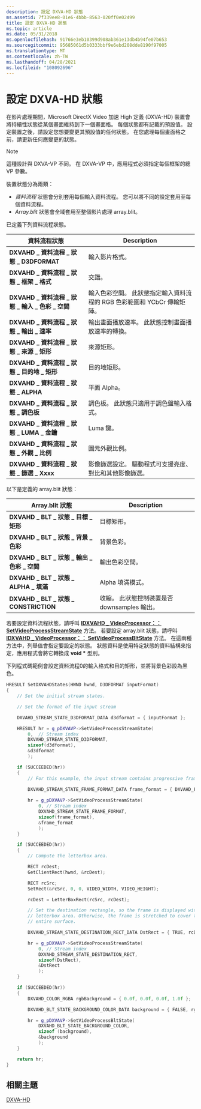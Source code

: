 ```yaml
---
description: 設定 DXVA-HD 狀態
ms.assetid: 7f339ee8-01e6-4bbb-8563-020ff0e02499
title: 設定 DXVA-HD 狀態
ms.topic: article
ms.date: 05/31/2018
ms.openlocfilehash: 91766e3eb10399d908ab361e13db4b94fe07b653
ms.sourcegitcommit: 95685061d5b0333bbf9e6ebd208dde8190f97005
ms.translationtype: MT
ms.contentlocale: zh-TW
ms.lasthandoff: 04/28/2021
ms.locfileid: "108092696"
---
```

# <a name="setting-dxva-hd-states"></a>設定 DXVA-HD 狀態

在影片處理期間，Microsoft DirectX Video 加速 High 定義 (DXVA-HD) 裝置會將持續性狀態從某個畫面維持到下一個畫面格。 每個狀態都有記載的預設值。 設定裝置之後，請設定您想要變更其預設值的任何狀態。 在您處理每個畫面格之前，請更新任何應變更的狀態。

> [!Note]  
> 這種設計與 DXVA-VP 不同。 在 DXVA-VP 中，應用程式必須指定每個框架的總 VP 參數。

 

裝置狀態分為兩類：

-   *資料流程* 狀態會分別套用每個輸入資料流程。 您可以將不同的設定套用至每個資料流程。
-   *Array.blit* 狀態會全域套用至整個影片處理 array.blit。

已定義下列資料流程狀態。



| 資料流程狀態                                   | Description                                                                                                     |
|------------------------------------------------|-----------------------------------------------------------------------------------------------------------------|
| **DXVAHD \_ 資料流程 \_ 狀態 \_ D3DFORMAT**           | 輸入影片格式。                                                                                             |
| **DXVAHD \_ 資料流程 \_ 狀態 \_ 框架 \_ 格式**       | 交錯。                                                                                                    |
| **DXVAHD \_ 資料流程 \_ 狀態 \_ 輸入 \_ 色彩 \_ 空間** | 輸入色彩空間。 此狀態指定輸入資料流程的 RGB 色彩範圍和 YCbCr 傳輸矩陣。 |
| **DXVAHD \_ 資料流程 \_ 狀態 \_ 輸出 \_ 速率**        | 輸出畫面播放速率。 此狀態控制畫面播放速率的轉換。                                                   |
| **DXVAHD \_ 資料流程 \_ 狀態 \_ 來源 \_ 矩形**        | 來源矩形。                                                                                               |
| **DXVAHD \_ 資料流程 \_ 狀態 \_ 目的地 \_ 矩形**   | 目的地矩形。                                                                                          |
| **DXVAHD \_ 資料流程 \_ 狀態 \_ ALPHA**               | 平面 Alpha。                                                                                                   |
| **DXVAHD \_ 資料流程 \_ 狀態 \_ 調色板**             | 調色板。 此狀態只適用于調色盤輸入格式。                                             |
| **DXVAHD \_ 資料流程 \_ 狀態 \_ LUMA \_ 金鑰**           | Luma 鍵。                                                                                                       |
| **DXVAHD \_ 資料流程 \_ 狀態 \_ 外觀 \_ 比例**       | 圖元外觀比例。                                                                                             |
| **DXVAHD \_ 資料流程 \_ 狀態 \_ 篩選 \_ Xxxx**        | 影像篩選設定。 驅動程式可支援亮度、對比和其他影像篩選。                    |



 

以下是定義的 array.blit 狀態：



| Array.blit 狀態                                   | Description                                                                  |
|----------------------------------------------|------------------------------------------------------------------------------|
| **DXVAHD \_ BLT \_ 狀態 \_ 目標 \_ 矩形**         | 目標矩形。                                                            |
| **DXVAHD \_ BLT \_ 狀態 \_ 背景 \_ 色彩**    | 背景色彩。                                                            |
| **DXVAHD \_ BLT \_ 狀態 \_ 輸出 \_ 色彩 \_ 空間** | 輸出色彩空間。                                                          |
| **DXVAHD \_ BLT \_ 狀態 \_ ALPHA \_ 填滿**          | Alpha 填滿模式。                                                             |
| **DXVAHD \_ BLT \_ 狀態 \_ CONSTRICTION**         | 收縮。 此狀態控制裝置是否 downsamples 輸出。 |



 

若要設定資料流程狀態，請呼叫 [**IDXVAHD \_ VideoProcessor：： SetVideoProcessStreamState**](/windows/desktop/api/dxvahd/nf-dxvahd-idxvahd_videoprocessor-setvideoprocessstreamstate) 方法。 若要設定 array.blit 狀態，請呼叫 [**IDXVAHD \_ VideoProcessor：： SetVideoProcessBltState**](/windows/desktop/api/dxvahd/nf-dxvahd-idxvahd_videoprocessor-setvideoprocessbltstate) 方法。 在這兩種方法中，列舉值會指定要設定的狀態。 狀態資料是使用特定狀態的資料結構來指定，應用程式會將它轉換成 **void \*** 型別。

下列程式碼範例會設定資料流程0的輸入格式和目的矩形，並將背景色彩設為黑色。


```C++
HRESULT SetDXVAHDStates(HWND hwnd, D3DFORMAT inputFormat)
{
    // Set the initial stream states.

    // Set the format of the input stream

    DXVAHD_STREAM_STATE_D3DFORMAT_DATA d3dformat = { inputFormat };

    HRESULT hr = g_pDXVAVP->SetVideoProcessStreamState(
        0,  // Stream index
        DXVAHD_STREAM_STATE_D3DFORMAT,
        sizeof(d3dformat),
        &d3dformat
        );

    if (SUCCEEDED(hr))
    { 
        // For this example, the input stream contains progressive frames.

        DXVAHD_STREAM_STATE_FRAME_FORMAT_DATA frame_format = { DXVAHD_FRAME_FORMAT_PROGRESSIVE };
        
        hr = g_pDXVAVP->SetVideoProcessStreamState(
            0, // Stream index
            DXVAHD_STREAM_STATE_FRAME_FORMAT,
            sizeof(frame_format),
            &frame_format
            );
    }

    if (SUCCEEDED(hr))
    { 
        // Compute the letterbox area.

        RECT rcDest;
        GetClientRect(hwnd, &rcDest);

        RECT rcSrc;
        SetRect(&rcSrc, 0, 0, VIDEO_WIDTH, VIDEO_HEIGHT);

        rcDest = LetterBoxRect(rcSrc, rcDest);

        // Set the destination rectangle, so the frame is displayed within the 
        // letterbox area. Otherwise, the frame is stretched to cover the 
        // entire surface.

        DXVAHD_STREAM_STATE_DESTINATION_RECT_DATA DstRect = { TRUE, rcDest };

        hr = g_pDXVAVP->SetVideoProcessStreamState(
            0, // Stream index 
            DXVAHD_STREAM_STATE_DESTINATION_RECT,
            sizeof(DstRect),
            &DstRect
            );
    }

    if (SUCCEEDED(hr))
    { 
        DXVAHD_COLOR_RGBA rgbBackground = { 0.0f, 0.0f, 0.0f, 1.0f };  // RGBA

        DXVAHD_BLT_STATE_BACKGROUND_COLOR_DATA background = { FALSE, rgbBackground };

        hr = g_pDXVAVP->SetVideoProcessBltState(
            DXVAHD_BLT_STATE_BACKGROUND_COLOR,
            sizeof (background),
            &background
            );
    }

    return hr;
}
```



## <a name="related-topics"></a>相關主題

<dl> <dt>

[DXVA-HD](dxva-hd.md)
</dt> </dl>

 

 



